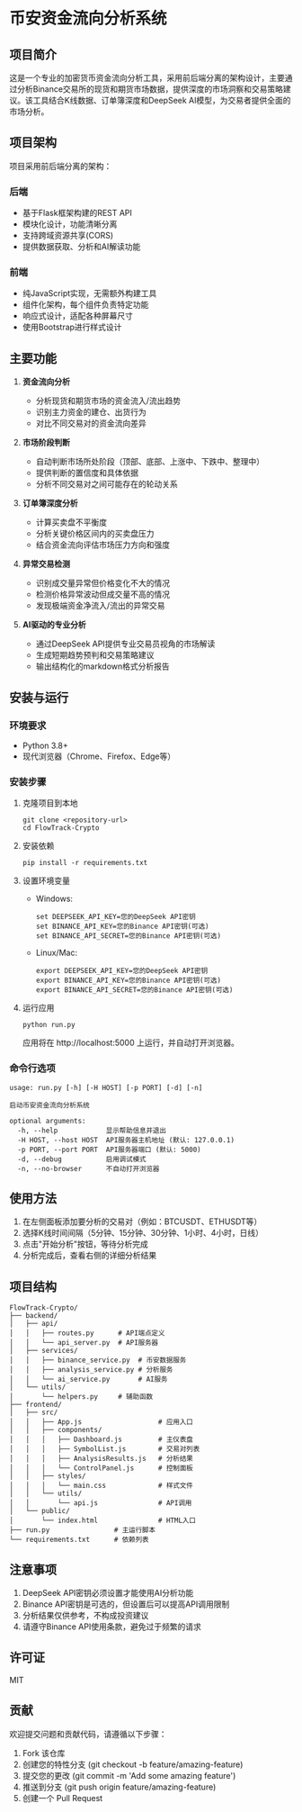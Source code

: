 # 币安资金流向分析系统

## 项目简介

这是一个专业的加密货币资金流向分析工具，采用前后端分离的架构设计，主要通过分析Binance交易所的现货和期货市场数据，提供深度的市场洞察和交易策略建议。该工具结合K线数据、订单簿深度和DeepSeek AI模型，为交易者提供全面的市场分析。

## 项目架构

项目采用前后端分离的架构：

### 后端
- 基于Flask框架构建的REST API
- 模块化设计，功能清晰分离
- 支持跨域资源共享(CORS)
- 提供数据获取、分析和AI解读功能

### 前端
- 纯JavaScript实现，无需额外构建工具
- 组件化架构，每个组件负责特定功能
- 响应式设计，适配各种屏幕尺寸
- 使用Bootstrap进行样式设计

## 主要功能

1. **资金流向分析**
   - 分析现货和期货市场的资金流入/流出趋势
   - 识别主力资金的建仓、出货行为
   - 对比不同交易对的资金流向差异

2. **市场阶段判断**
   - 自动判断市场所处阶段（顶部、底部、上涨中、下跌中、整理中）
   - 提供判断的置信度和具体依据
   - 分析不同交易对之间可能存在的轮动关系

3. **订单簿深度分析**
   - 计算买卖盘不平衡度
   - 分析关键价格区间内的买卖盘压力
   - 结合资金流向评估市场压力方向和强度

4. **异常交易检测**
   - 识别成交量异常但价格变化不大的情况
   - 检测价格异常波动但成交量不高的情况
   - 发现极端资金净流入/流出的异常交易

5. **AI驱动的专业分析**
   - 通过DeepSeek API提供专业交易员视角的市场解读
   - 生成短期趋势预判和交易策略建议
   - 输出结构化的markdown格式分析报告

## 安装与运行

### 环境要求
- Python 3.8+
- 现代浏览器（Chrome、Firefox、Edge等）

### 安装步骤

1. 克隆项目到本地
   ```
   git clone <repository-url>
   cd FlowTrack-Crypto
   ```

2. 安装依赖
   ```
   pip install -r requirements.txt
   ```

3. 设置环境变量
   - Windows:
     ```
     set DEEPSEEK_API_KEY=您的DeepSeek API密钥
     set BINANCE_API_KEY=您的Binance API密钥(可选)
     set BINANCE_API_SECRET=您的Binance API密钥(可选)
     ```
   - Linux/Mac:
     ```
     export DEEPSEEK_API_KEY=您的DeepSeek API密钥
     export BINANCE_API_KEY=您的Binance API密钥(可选)
     export BINANCE_API_SECRET=您的Binance API密钥(可选)
     ```

4. 运行应用
   ```
   python run.py
   ```
   
   应用将在 http://localhost:5000 上运行，并自动打开浏览器。

### 命令行选项

```
usage: run.py [-h] [-H HOST] [-p PORT] [-d] [-n]

启动币安资金流向分析系统

optional arguments:
  -h, --help            显示帮助信息并退出
  -H HOST, --host HOST  API服务器主机地址 (默认: 127.0.0.1)
  -p PORT, --port PORT  API服务器端口 (默认: 5000)
  -d, --debug           启用调试模式
  -n, --no-browser      不自动打开浏览器
```

## 使用方法

1. 在左侧面板添加要分析的交易对（例如：BTCUSDT、ETHUSDT等）
2. 选择K线时间间隔（5分钟、15分钟、30分钟、1小时、4小时，日线）
3. 点击"开始分析"按钮，等待分析完成
4. 分析完成后，查看右侧的详细分析结果

## 项目结构

```
FlowTrack-Crypto/
├── backend/
│   ├── api/
│   │   ├── routes.py      # API端点定义
│   │   └── api_server.py  # API服务器
│   ├── services/
│   │   ├── binance_service.py  # 币安数据服务
│   │   ├── analysis_service.py # 分析服务
│   │   └── ai_service.py       # AI服务
│   └── utils/
│       └── helpers.py     # 辅助函数
├── frontend/
│   ├── src/
│   │   ├── App.js                   # 应用入口
│   │   ├── components/
│   │   │   ├── Dashboard.js         # 主仪表盘
│   │   │   ├── SymbolList.js        # 交易对列表
│   │   │   ├── AnalysisResults.js   # 分析结果
│   │   │   └── ControlPanel.js      # 控制面板
│   │   ├── styles/
│   │   │   └── main.css             # 样式文件
│   │   └── utils/
│   │       └── api.js               # API调用
│   └── public/
│       └── index.html               # HTML入口
├── run.py                # 主运行脚本
└── requirements.txt      # 依赖列表
```

## 注意事项

1. DeepSeek API密钥必须设置才能使用AI分析功能
2. Binance API密钥是可选的，但设置后可以提高API调用限制
3. 分析结果仅供参考，不构成投资建议
4. 请遵守Binance API使用条款，避免过于频繁的请求

## 许可证

MIT

## 贡献

欢迎提交问题和贡献代码，请遵循以下步骤：
1. Fork 该仓库
2. 创建您的特性分支 (git checkout -b feature/amazing-feature)
3. 提交您的更改 (git commit -m 'Add some amazing feature')
4. 推送到分支 (git push origin feature/amazing-feature)
5. 创建一个 Pull Request


